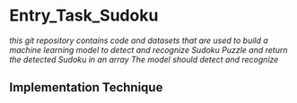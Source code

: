 # Entry_Task_Sudoku
_this git repository contains code and datasets that are used to build a machine learning model to detect and recognize Sudoku Puzzle and return the detected Sudoku in an array 
The model should detect and recognize_
## Implementation Technique 
